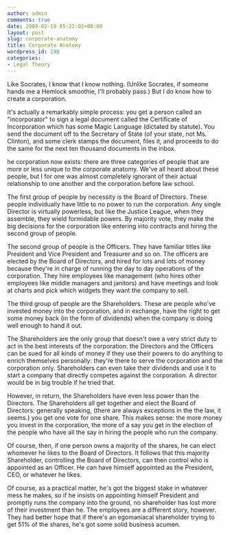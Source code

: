 ```yaml
---
author: admin
comments: true
date: 2009-02-19 05:22:02+00:00
layout: post
slug: corporate-anatomy
title: Corporate Anatomy
wordpress_id: 198
categories:
- Legal Theory
---
```


Like Socrates, I know that I know nothing. (Unlike Socrates, if someone hands me a Hemlock smoothie, I'll probably pass.) But I do know how to create a corporation.

It's actually a remarkably simple process: you get a person called an "incorporator" to sign a legal document called the Certificate of Incorporation which has some Magic Language (dictated by statute). You send the document off to the Secretary of State (of your state, not Ms. Clinton), and some clerk stamps the document, files it, and proceeds to do the same for the next ten thousand documents in the inbox.

he corporation now exists: there are three categories of people that are more or less unique to the corporate anatomy. We've all heard about these people, but I for one was almost completely ignorant of their actual relationship to one another and the corporation before law school. <!-- more --> 

The first group of people by necessity is the Board of Directors. These people individually have little to no power to run the corporation. Any single Director is virtually powerless, but like the Justice League, when they assemble, they wield formidable powers. By majority vote, they make the big decisions for the corporation like entering into contracts and hiring the second group of people.

The second group of people is the Officers. They have familiar titles like President and Vice President and Treasurer and so on. The officers are elected by the Board of Directors, and hired for lots and lots of money because they're in charge of running the day to day operations of the corporation. They hire employees like management (who hires other employees like middle managers and janitors) and have meetings and look at charts and pick which widgets they want the company to sell.

The third group of people are the Shareholders. These are people who've invested money into the corporation, and in exchange, have the right to get some money back (in the form of dividends) when the company is doing well enough to hand it out.

The Shareholders are the only group that doesn't owe a very strict duty to act in the best interests of the corporation: the Directors and the Officers can be sued for all kinds of money if they use their powers to do anything to enrich themselves personally: they're there to serve the corporation and the corporation only. Shareholders can even take their dividends and use it to start a company that directly competes against the corporation. A director would be in big trouble if he tried that.

However, in return, the Shareholders have even less power than the Directors. The Shareholders all get together and elect the Board of Directors: generally speaking, (there are always exceptions in the the law, it seems.) you get one vote for one share. This makes sense: the more money you invest in the corporation, the more of a say you get in the election of the people who have all the say in hiring the people who run the company.

Of course, then, if one person owns a majority of the shares, he can elect whomever he likes to the Board of Directors. It follows that this majority Shareholder, controlling the Board of Directors, can then control who is appointed as an Officer. He can have himself appointed as the President, CEO, or whatever he likes.

Of course, as a practical matter, he's got the biggest stake in whatever mess he makes, so if he insists on appointing himself President and promptly runs the company into the ground, no shareholder has lost more of their investment than he. The employees are a different story, however. They had better hope that if there's an egomaniacal shareholder trying to get 51% of the shares, he's got some solid business acumen.
